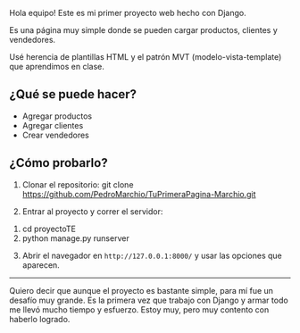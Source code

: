 
Hola equipo!
Este es mi primer proyecto web hecho con Django.

Es una página muy simple donde se pueden cargar productos, clientes y vendedores.

Usé herencia de plantillas HTML y el patrón MVT (modelo-vista-template) que aprendimos en clase.

## ¿Qué se puede hacer?

- Agregar productos
- Agregar clientes
- Crear vendedores

## ¿Cómo probarlo?

1. Clonar el repositorio:
git clone https://github.com/PedroMarchio/TuPrimeraPagina-Marchio.git

2. Entrar al proyecto y correr el servidor:
1) cd proyectoTE
2) python manage.py runserver

3. Abrir el navegador en `http://127.0.0.1:8000/` y usar las opciones que aparecen.

---

Quiero decir que aunque el proyecto es bastante simple, para mí fue un desafío muy grande. Es la primera vez que trabajo con Django y armar todo me llevó mucho tiempo y esfuerzo. Estoy muy, pero muy contento con haberlo logrado.